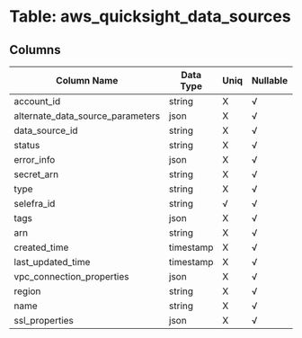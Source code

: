 # Table: aws_quicksight_data_sources

## Columns 

|  Column Name   |  Data Type  | Uniq | Nullable | Description | 
|  ----  | ----  | ----  | ----  | ---- | 
| account_id | string | X | √ |  | 
| alternate_data_source_parameters | json | X | √ |  | 
| data_source_id | string | X | √ |  | 
| status | string | X | √ |  | 
| error_info | json | X | √ |  | 
| secret_arn | string | X | √ |  | 
| type | string | X | √ |  | 
| selefra_id | string | √ | √ | random id | 
| tags | json | X | √ |  | 
| arn | string | X | √ |  | 
| created_time | timestamp | X | √ |  | 
| last_updated_time | timestamp | X | √ |  | 
| vpc_connection_properties | json | X | √ |  | 
| region | string | X | √ |  | 
| name | string | X | √ |  | 
| ssl_properties | json | X | √ |  | 


